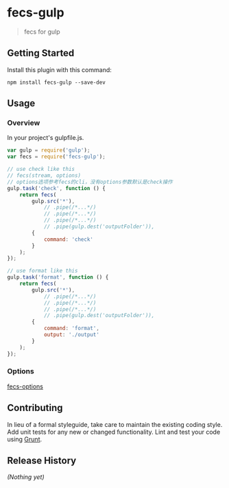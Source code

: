 # fecs-gulp

> fecs for gulp

## Getting Started
Install this plugin with this command:

```shell
npm install fecs-gulp --save-dev
```

## Usage

### Overview
In your project's gulpfile.js.

```js
var gulp = require('gulp');
var fecs = require('fecs-gulp');

// use check like this
// fecs(stream, options)
// options选项参考fecs的cli，没有options参数默认是check操作
gulp.task('check', function () {
    return fecs(
        gulp.src('*'),
            // .pipe(/*...*/)
            // .pipe(/*...*/)
            // .pipe(/*...*/)
            // .pipe(gulp.dest('outputFolder')),
        {
            command: 'check'
        }
    );
});

// use format like this
gulp.task('format', function () {
    return fecs(
        gulp.src('*'),
            // .pipe(/*...*/)
            // .pipe(/*...*/)
            // .pipe(/*...*/)
            // .pipe(gulp.dest('outputFolder')),
        {
            command: 'format',
            output: './output'
        }
    );
});
```

### Options

[fecs-options](https://github.com/ecomfe/fecs/wiki/CLI)

## Contributing
In lieu of a formal styleguide, take care to maintain the existing coding style. Add unit tests for any new or changed functionality. Lint and test your code using [Grunt](http://gruntjs.com/).

## Release History
_(Nothing yet)_

